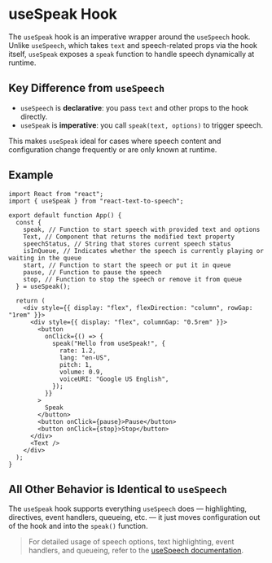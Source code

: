 # useSpeak Hook

The `useSpeak` hook is an imperative wrapper around the `useSpeech` hook. Unlike `useSpeech`, which takes `text` and speech-related props via the hook itself, `useSpeak` exposes a `speak` function to handle speech dynamically at runtime.

## Key Difference from `useSpeech`

- `useSpeech` is **declarative**: you pass `text` and other props to the hook directly.
- `useSpeak` is **imperative**: you call `speak(text, options)` to trigger speech.

This makes `useSpeak` ideal for cases where speech content and configuration change frequently or are only known at runtime.

## Example

```tsx
import React from "react";
import { useSpeak } from "react-text-to-speech";

export default function App() {
  const {
    speak, // Function to start speech with provided text and options
    Text, // Component that returns the modified text property
    speechStatus, // String that stores current speech status
    isInQueue, // Indicates whether the speech is currently playing or waiting in the queue
    start, // Function to start the speech or put it in queue
    pause, // Function to pause the speech
    stop, // Function to stop the speech or remove it from queue
  } = useSpeak();

  return (
    <div style={{ display: "flex", flexDirection: "column", rowGap: "1rem" }}>
      <div style={{ display: "flex", columnGap: "0.5rem" }}>
        <button
          onClick={() => {
            speak("Hello from useSpeak!", {
              rate: 1.2,
              lang: "en-US",
              pitch: 1,
              volume: 0.9,
              voiceURI: "Google US English",
            });
          }}
        >
          Speak
        </button>
        <button onClick={pause}>Pause</button>
        <button onClick={stop}>Stop</button>
      </div>
      <Text />
    </div>
  );
}
```

## All Other Behavior is Identical to `useSpeech`

The `useSpeak` hook supports everything `useSpeech` does — highlighting, directives, event handlers, queueing, etc. — it just moves configuration out of the hook and into the `speak()` function.

> For detailed usage of speech options, text highlighting, event handlers, and queueing, refer to the [useSpeech documentation](/docs/usage/useSpeech).
